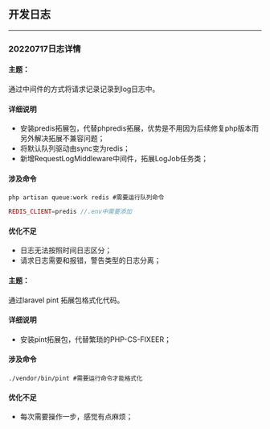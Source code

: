 ## 开发日志

------

### 20220717日志详情

#### 主题：

通过中间件的方式将请求记录记录到log日志中。

#### 详细说明

- 安装predis拓展包，代替phpredis拓展，优势是不用因为后续修复php版本而另外解决拓展不兼容问题；
- 将默认队列驱动由sync变为redis；
- 新增RequestLogMiddleware中间件，拓展LogJob任务类；

#### 涉及命令

```shell
php artisan queue:work redis #需要运行队列命令
```

```php
REDIS_CLIENT=predis //.env中需要添加
```

#### 优化不足

- 日志无法按照时间日志区分；
- 请求日志需要和报错，警告类型的日志分离；

#### 主题：

通过laravel pint 拓展包格式化代码。

#### 详细说明

- 安装pint拓展包，代替繁琐的PHP-CS-FIXEER；

#### 涉及命令

```shell
./vendor/bin/pint #需要运行命令才能格式化
```

#### 优化不足

- 每次需要操作一步，感觉有点麻烦；

